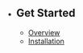 - ## Get Started
    - [Overview](/docs/{{version}}/overview)
    - [Installation](/docs/{{version}}/installation)

